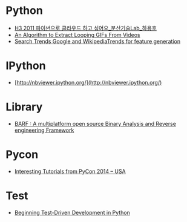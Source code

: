 Python
======

* [H3 2011 파이썬으로 클라우드 하고 싶어요_분산기술Lab_하용호](http://www.slideshare.net/kthcorp/h32011c6pythonandcloud-111205023210phpapp02?from_m_app=ios)
* [An Algorithm to Extract Looping GIFs From Videos](http://zulko.github.io/blog/2015/02/01/extracting-perfectly-looping-gifs-from-videos-with-python-and-moviepy/)
* [Search Trends Google and WikipediaTrends for feature generation](http://www.yseam.com/blog/TR.html)

# IPython
* [http://nbviewer.ipython.org/](http://nbviewer.ipython.org/)

# Library
* [BARF : A multiplatform open source Binary Analysis and Reverse engineering Framework](https://github.com/programa-stic/barf-project/?0.2.1)

# Pycon
* [Interesting Tutorials from PyCon 2014 – USA](http://www.datasciencecentral.com/group/resources/forum/topics/interesting-tutorials-from-pycon-2014-usa)

# Test
* [Beginning Test-Driven Development in Python](http://code.tutsplus.com/tutorials/beginning-test-driven-development-in-python--net-30137)